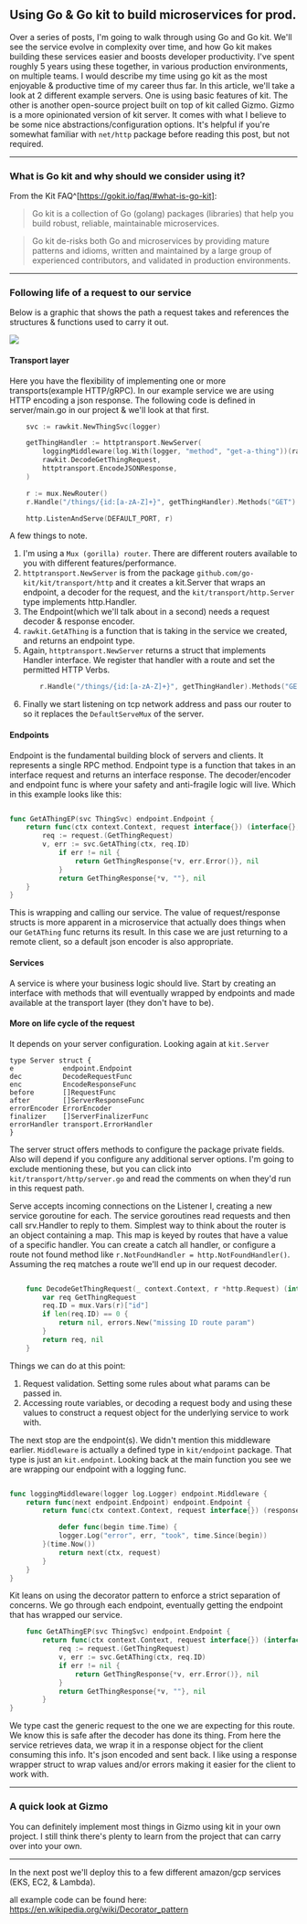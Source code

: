 ## Using Go & Go kit to build microservices for prod.Over a series of posts, I'm going to walk through using Go and Go kit. We'll see the service evolve in complexity over time, and how Go kit makes building these services easier and boosts developer productivity.  I've spent roughly 5 years using these together, in various production environments, on multiple teams. I would describe my time using go kit as the most enjoyable & productive time of my career thus far. In this article, we'll take a look at 2 different example servers.One is using basic features of kit. The other is another open-source project built on top of kit called Gizmo.Gizmo is a more opinionated version of kit server. It comes with what I believe to be some nice abstractions/configurationoptions. It's helpful if you're somewhat familiar with `net/http` package before reading this post,but not required.---### What is Go kit and why should we consider using it?From the Kit FAQ^[https://gokit.io/faq/#what-is-go-kit]:> Go kit is a collection of Go (golang) packages (libraries) that help you build robust, reliable, maintainable microservices.>Go kit de-risks both Go and microservices by providing mature patterns and idioms, written and maintained by a largegroup of experienced contributors, and validated in production environments.---### Following life of a request to our serviceBelow is a graphic that shows the path a request takes and references the structures & functions used to carry it out.![](req-path.png)#### Transport layerHere you have the flexibility of implementing one or more transports(example HTTP/gRPC). In our example service weare using HTTP encoding a json response. The following code is defined in server/main.go in our project & we'll look atthat first.```go    svc := rawkit.NewThingSvc(logger)	getThingHandler := httptransport.NewServer(		loggingMiddleware(log.With(logger, "method", "get-a-thing"))(rawkit.GetAThingEP(svc)),		rawkit.DecodeGetThingRequest,		httptransport.EncodeJSONResponse,	)	r := mux.NewRouter()	r.Handle("/things/{id:[a-zA-Z]+}", getThingHandler).Methods("GET")    http.ListenAndServe(DEFAULT_PORT, r)```A few things to note.1. I'm using a `Mux (gorilla) router`. There are different routers available to you with differentfeatures/performance.2. `httptransport.NewServer` is from the package `github.com/go-kit/kit/transport/http` and it creates a kit.Serverthat wraps an endpoint, a decoder for the request, and the `kit/transport/http.Server` type implements http.Handler.3. The Endpoint(which we'll talk about in a second) needs a request decoder & response encoder.4. `rawkit.GetAThing` is a function that is taking in the service we created, and returns an endpoint type.5. Again, `httptransport.NewServer` returns a struct that implements Handler interface. We register that handler with aroute and set the permitted HTTP Verbs.    ```go        r.Handle("/things/{id:[a-zA-Z]+}", getThingHandler).Methods("GET")    ```6. Finally we start listening on tcp network address and pass our router to so it replaces the `DefaultServeMux` of theserver.#### EndpointsEndpoint is the fundamental building block of servers and clients. It represents a single RPC method.Endpoint type is a function that takes in an interface request and returns an interface response. The decoder/encoderand endpoint func is where your safety and anti-fragile logic will live. Which in this example looks like this:```gofunc GetAThingEP(svc ThingSvc) endpoint.Endpoint {    return func(ctx context.Context, request interface{}) (interface{}, error) {        req := request.(GetThingRequest)        v, err := svc.GetAThing(ctx, req.ID)            if err != nil {                return GetThingResponse{*v, err.Error()}, nil            }            return GetThingResponse{*v, ""}, nil    }}```This is wrapping and calling our service. The value of request/response structs is more apparent in a microservicethat actually does things when our `GetAThing` func returns its result. In this case we are just returning to a remoteclient, so a default json encoder is also appropriate.#### ServicesA service is where your business logic should live. Start by creating an interface with methods that will eventuallywrapped by endpoints and made available at the transport layer (they don't have to be).#### More on life cycle of the requestIt depends on your server configuration. Looking again at `kit.Server````type Server struct {e            endpoint.Endpointdec          DecodeRequestFuncenc          EncodeResponseFuncbefore       []RequestFuncafter        []ServerResponseFuncerrorEncoder ErrorEncoderfinalizer    []ServerFinalizerFuncerrorHandler transport.ErrorHandler}```The server struct offers methods to configure the package private fields. Also will depend if you configure anyadditional server options. I'm going to exclude mentioning these, but you can click into `kit/transport/http/server.go`and read the comments on when they'd run in this request path.Serve accepts incoming connections on the Listener l, creating a new service goroutine for each. The service goroutinesread requests and then call srv.Handler to reply to them. Simplest way to think about the router is an object containinga map. This map is keyed by routes that have a value of a specific handler. You can create a catch all handler,or configure a route not found method like `r.NotFoundHandler = http.NotFoundHandler()`. Assuming the req matches aroute we'll end up in our request decoder.```go    func DecodeGetThingRequest(_ context.Context, r *http.Request) (interface{}, error) {        var req GetThingRequest        req.ID = mux.Vars(r)["id"]        if len(req.ID) == 0 {            return nil, errors.New("missing ID route param")        }        return req, nil    }```Things we can do at this point: 1. Request validation. Setting some rules about what params can be passed in. 2. Accessing route variables, or decoding a request body and using these values to construct a request object for the    underlying service to work with.The next stop are the endpoint(s). We didn't mention this middleware earlier.`Middleware` is actually a defined type in `kit/endpoint` package. That type is just an `kit.endpoint`.Looking back at the main function you see we are wrapping our endpoint with a logging func.```gofunc loggingMiddleware(logger log.Logger) endpoint.Middleware {    return func(next endpoint.Endpoint) endpoint.Endpoint {        return func(ctx context.Context, request interface{}) (response interface{}, err error) {            defer func(begin time.Time) {            logger.Log("error", err, "took", time.Since(begin))        }(time.Now())            return next(ctx, request)        }    }}```Kit leans on using the decorator pattern to enforce a strict separation of concerns.We go through each endpoint, eventually getting the endpoint that has wrapped our service.```go    func GetAThingEP(svc ThingSvc) endpoint.Endpoint {        return func(ctx context.Context, request interface{}) (interface{}, error) {            req := request.(GetThingRequest)            v, err := svc.GetAThing(ctx, req.ID)            if err != nil {                return GetThingResponse{*v, err.Error()}, nil            }            return GetThingResponse{*v, ""}, nil        }}```We type cast the generic request to the one we are expecting for this route. We know this is safe after the decoderhas done its thing. From here the service retrieves data, we wrap it in a response object for the client consumingthis info. It's json encoded and sent back. I like using a response wrapper struct to wrap values and/or errors makingit easier for the client to work with.----### A quick look at GizmoYou can definitely implement most things in Gizmo using kit in your own project. I still think there's plenty to learnfrom the project that can carry over into your own.----In the next post we'll deploy this to a few different amazon/gcp services (EKS, EC2, & Lambda).all example code can be found here:https://en.wikipedia.org/wiki/Decorator_pattern